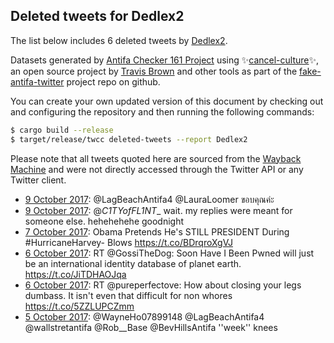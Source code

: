 ## Deleted tweets for Dedlex2

The list below includes 6 deleted tweets by
[Dedlex2](https://twitter.com/Dedlex2).



Datasets generated by [Antifa Checker 161 Project](https://twitter.com/antifacheck161) using ✨[cancel-culture](https://github.com/travisbrown/cancel-culture)✨, an open source project by 
[Travis Brown](https://twitter.com/travisbrown) and other tools as part of the 
[fake-antifa-twitter](https://github.com/antifacheck161/fake-antifa-twitter) project repo on github.

You can create your own updated version of this document by checking out and configuring the
repository and then running the following commands:

```bash
$ cargo build --release
$ target/release/twcc deleted-tweets --report Dedlex2
```

Please note that all tweets quoted here are sourced from the
[Wayback Machine](https://web.archive.org) and were not directly accessed through the Twitter API or
any Twitter client.

* [ 9 October 2017](https://web.archive.org/web/20171009072536/https://twitter.com/Dedlex2/status/917289931139178496): @LagBeachAntifa4 @LauraLoomer ขอบคุณค่ะ <!--917289931139178496-->
* [ 9 October 2017](https://web.archive.org/web/20171009012459/https://twitter.com/Dedlex2/status/917199178996047872): @_C1TYofFL1NT__ wait. my replies were meant for someone else.  hehehehehe  goodnight <!--917199178996047872-->
* [ 7 October 2017](https://web.archive.org/web/20171007023322/https://twitter.com/Dedlex2/status/916491612473188352): Obama Pretends He's STILL PRESIDENT During #HurricaneHarvey- Blows https://t.co/BDrqroXgVJ <!--916491612473188352-->
* [ 6 October 2017](https://web.archive.org/web/20171006232444/https://twitter.com/Dedlex2/status/916444141353099270): RT @GossiTheDog: Soon Have I Been Pwned will just be an international identity database of planet earth. https://t.co/JiTDHAOJqa <!--916444141353099270-->
* [ 6 October 2017](https://web.archive.org/web/20171006203418/https://twitter.com/Dedlex2/status/916401250391908352): RT @pureperfectove: How about closing your legs dumbass. It isn't even that difficult for non whores https://t.co/5ZZLUPCZmm <!--916401250391908352-->
* [ 5 October 2017](https://web.archive.org/web/20171005230927/https://twitter.com/Dedlex2/status/916077907319185408): @WayneHo07899148 @LagBeachAntifa4 @wallstretantifa @Rob__Base @BevHillsAntifa ''week'' knees <!--916077907319185408-->
